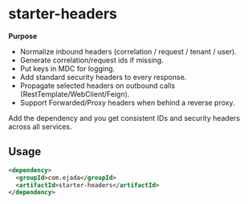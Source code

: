 # starter-headers

**Purpose**
- Normalize inbound headers (correlation / request / tenant / user).
- Generate correlation/request ids if missing.
- Put keys in MDC for logging.
- Add standard security headers to every response.
- Propagate selected headers on outbound calls (RestTemplate/WebClient/Feign).
- Support Forwarded/Proxy headers when behind a reverse proxy.

Add the dependency and you get consistent IDs and security headers across all services.

## Usage
```xml
<dependency>
  <groupId>com.ejada</groupId>
  <artifactId>starter-headers</artifactId>
</dependency>
```
